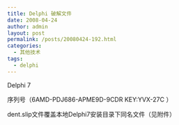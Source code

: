 ```yaml
---
title: Delphi 破解文件
date: 2008-04-24
author: admin
layout: post
permalink: /posts/20080424-192.html
categories:
  - 其他技术
tags:
  - delphi
---
```

Delphi 7

序列号（6AMD-PDJ686-APME9D-9CDR KEY:YVX-27C ）

dent.slip文件覆盖本地Delphi7安装目录下同名文件（见附件）